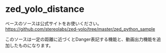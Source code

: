 # zed_yolo_distance
ベースのソースは公式サイトをお使いください。
https://github.com/stereolabs/zed-yolo/tree/master/zed_python_sample

このソースは一定の距離に近づくとDanger表記する機能と、動画出力機能を追加したものになります。
